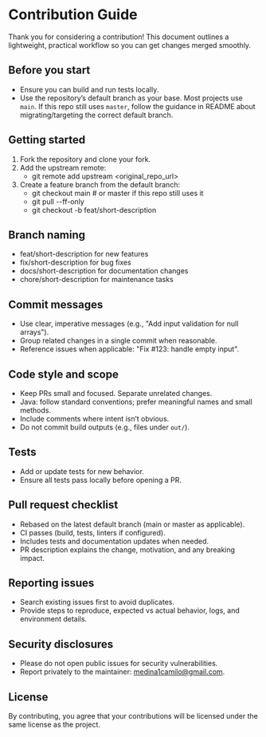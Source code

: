 # Contribution Guide

Thank you for considering a contribution! This document outlines a lightweight, practical workflow so you can get changes merged smoothly.

## Before you start
- Ensure you can build and run tests locally.
- Use the repository’s default branch as your base. Most projects use `main`. If this repo still uses `master`, follow the guidance in README about migrating/targeting the correct default branch.

## Getting started
1. Fork the repository and clone your fork.
2. Add the upstream remote:
   - git remote add upstream <original_repo_url>
3. Create a feature branch from the default branch:
   - git checkout main   # or master if this repo still uses it
   - git pull --ff-only
   - git checkout -b feat/short-description

## Branch naming
- feat/short-description for new features
- fix/short-description for bug fixes
- docs/short-description for documentation changes
- chore/short-description for maintenance tasks

## Commit messages
- Use clear, imperative messages (e.g., "Add input validation for null arrays").
- Group related changes in a single commit when reasonable.
- Reference issues when applicable: "Fix #123: handle empty input".

## Code style and scope
- Keep PRs small and focused. Separate unrelated changes.
- Java: follow standard conventions; prefer meaningful names and small methods.
- Include comments where intent isn’t obvious.
- Do not commit build outputs (e.g., files under `out/`).

## Tests
- Add or update tests for new behavior.
- Ensure all tests pass locally before opening a PR.

## Pull request checklist
- Rebased on the latest default branch (main or master as applicable).
- CI passes (build, tests, linters if configured).
- Includes tests and documentation updates when needed.
- PR description explains the change, motivation, and any breaking impact.

## Reporting issues
- Search existing issues first to avoid duplicates.
- Provide steps to reproduce, expected vs actual behavior, logs, and environment details.

## Security disclosures
- Please do not open public issues for security vulnerabilities.
- Report privately to the maintainer: medina1camilo@gmail.com.

## License
By contributing, you agree that your contributions will be licensed under the same license as the project.

